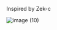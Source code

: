Inspired by Zek-c

![image (10)](https://github.com/Tacogamerman/ByeSecurly/assets/119009502/a3ff40f2-7fb5-4292-810f-53dae324e48e)
